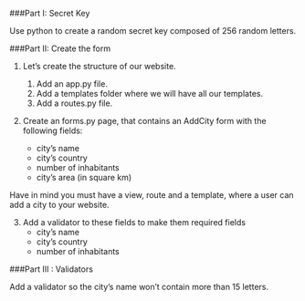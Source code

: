 ###Part I: Secret Key

Use python to create a random secret key composed of 256 random letters.


###Part II: Create the form

1. Let’s create the structure of our website.
    1. Add an app.py file.
    2. Add a templates folder where we will have all our templates.
    3. Add a routes.py file.
    

2. Create an forms.py page, that contains an AddCity form with the following fields:
    - city’s name
    - city’s country
    - number of inhabitants
    - city’s area (in square km)


Have in mind you must have a view, route and a template, where a user can add a city to your website.

3. Add a validator to these fields to make them required fields
   - city’s name
   - city’s country
   - number of inhabitants


###Part III : Validators

Add a validator so the city’s name won’t contain more than 15 letters.
